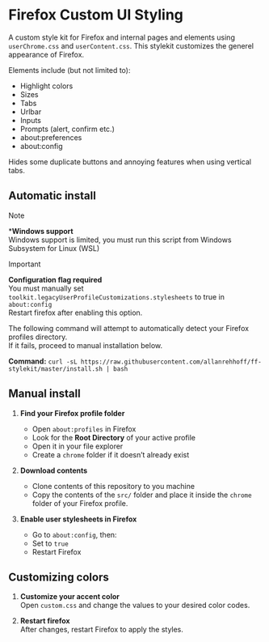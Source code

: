 # Firefox Custom UI Styling

A custom style kit for Firefox and internal pages and elements using `userChrome.css` and `userContent.css`.
This stylekit customizes the generel appearance of Firefox.

Elements include (but not limited to):
- Highlight colors
- Sizes
- Tabs
- Urlbar
- Inputs
- Prompts (alert, confirm etc.)
- about:preferences
- about:config

Hides some duplicate buttons and annoying features when using vertical tabs.

## Automatic install
> [!NOTE]  
> ***Windows support**  
> Windows support is limited, you must run this script from Windows Subsystem for Linux (WSL)

> [!IMPORTANT]  
> **Configuration flag required**  
> You must manually set `toolkit.legacyUserProfileCustomizations.stylesheets` to true in `about:config`  
> Restart firefox after enabling this option.

The following command will attempt to automatically detect your Firefox profiles directory.  
If it fails, proceed to manual installation below.  

**Command:** `curl -sL https://raw.githubusercontent.com/allanrehhoff/ff-stylekit/master/install.sh | bash`

## Manual install

1. **Find your Firefox profile folder**  
   - Open `about:profiles` in Firefox
   - Look for the **Root Directory** of your active profile
   - Open it in your file explorer
   - Create a `chrome` folder if it doesn’t already exist

2. **Download contents**  
   - Clone contents of this repository to you machine
   - Copy the contents of the `src/` folder and place it inside the `chrome` folder of your Firefox profile.

3. **Enable user stylesheets in Firefox**  
   - Go to `about:config`, then:
   - Set  to `true`
   - Restart Firefox

## Customizing colors
1. **Customize your accent color**  
   Open `custom.css` and change the values to your desired color codes.  

2. **Restart firefox**  
   After changes, restart Firefox to apply the styles.